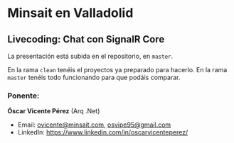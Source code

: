 # Minsait en Valladolid

## Livecoding: Chat con SignalR Core

La presentación está subida en el repositorio, en ```master```.

En la rama ```clean``` tenéis el proyectos ya preparado para hacerlo. En la rama ```master``` tenéis todo funcionando para que podáis comparar.

### Ponente:

**Óscar Vicente Pérez** (Arq .Net)
* Email: ovicente@minsait.com, osvipe95@gmail.com
* LinkedIn: https://www.linkedin.com/in/oscarvicenteperez/
